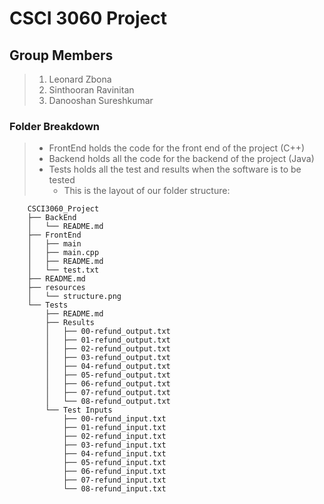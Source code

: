 # CSCI 3060 Project #

## Group Members ##
> 1. Leonard Zbona
> 2. Sinthooran Ravinitan
> 3. Danooshan Sureshkumar

### Folder Breakdown ###
> * FrontEnd holds the code for the front end of the project (C++)
> * Backend holds all the code for the backend of the project (Java)
> * Tests holds all the test and results when the software is to be tested
>   * This is the layout of our folder structure:
```
    CSCI3060_Project
    ├── BackEnd
    │   └── README.md
    ├── FrontEnd
    │   ├── main
    │   ├── main.cpp
    │   ├── README.md
    │   └── test.txt
    ├── README.md
    ├── resources
    │   └── structure.png
    └── Tests
        ├── README.md
        ├── Results
        │   ├── 00-refund_output.txt
        │   ├── 01-refund_output.txt
        │   ├── 02-refund_output.txt
        │   ├── 03-refund_output.txt
        │   ├── 04-refund_output.txt
        │   ├── 05-refund_output.txt
        │   ├── 06-refund_output.txt
        │   ├── 07-refund_output.txt
        │   └── 08-refund_output.txt
        └── Test Inputs
            ├── 00-refund_input.txt
            ├── 01-refund_input.txt
            ├── 02-refund_input.txt
            ├── 03-refund_input.txt
            ├── 04-refund_input.txt
            ├── 05-refund_input.txt
            ├── 06-refund_input.txt
            ├── 07-refund_input.txt
            └── 08-refund_input.txt 
```       
  



